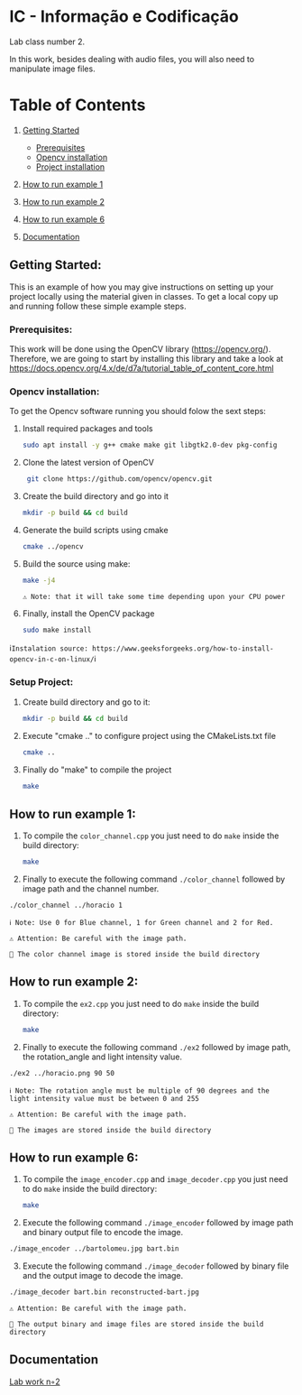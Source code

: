
# IC - Informação e Codificação

Lab class number 2.

In this work, besides dealing with audio files, you will also need to manipulate image files.


# Table of Contents

1. [Getting Started](#getting-started)
   - [Prerequisites](#prerequisites)
   - [Opencv installation](#opencv_installation)
   - [Project installation](#project_installation)

2. [How to run example 1](#example_1)

3. [How to run example 2](#example_2)

3. [How to run example 6](#example_6)

9. [Documentation](#documentation)

## Getting Started: <a name="getting-started"></a>

This is an example of how you may give instructions on setting up your project locally using the material given in classes.
To get a local copy up and running follow these simple example steps.


### Prerequisites:<a name="prerequisites"></a>


This work will be done using the OpenCV library (https://opencv.org/).
Therefore, we are going to start by installing this library and take a look at https://docs.opencv.org/4.x/de/d7a/tutorial_table_of_content_core.html 

### Opencv installation:<a name="opencv_installation"></a>

To get the Opencv software running you should folow the sext steps:

1. Install required packages and tools
   ```sh
   sudo apt install -y g++ cmake make git libgtk2.0-dev pkg-config
   ```
2. Clone the latest version of OpenCV
   ```sh
    git clone https://github.com/opencv/opencv.git
   ```
3. Create the build directory and go into it
   ```sh
   mkdir -p build && cd build
   ```
4. Generate the build scripts using cmake
   ```sh
   cmake ../opencv
   ```
5. Build the source using make:
   ```sh
   make -j4
   ```
   `⚠️ Note: that it will take some time depending upon your CPU power`

6. Finally, install the OpenCV package
   ```sh
   sudo make install
   ```

ℹ️`Instalation source: https://www.geeksforgeeks.org/how-to-install-opencv-in-c-on-linux/`ℹ️


### Setup Project:<a name="project_installation"></a>


1. Create build directory and go to it: 
   ```sh
   mkdir -p build && cd build
   ```
2. Execute "cmake .." to configure project using the CMakeLists.txt file
   ```sh
   cmake ..
   ```
3. Finally do "make" to compile the project
   ```sh
   make
   ```


## How to run example 1: <a name="example_1"></a>


1. To compile the `color_channel.cpp` you just need to do `make` inside the build directory:
   ```sh
   make
   ```
2.  Finally to execute the following command `./color_channel` followed by image path and the channel number.
   ```sh
   ./color_channel ../horacio 1
   ```


`ℹ️ Note: Use 0 for Blue channel, 1 for Green channel and 2 for Red.`

`⚠️ Attention: Be careful with the image path.`

`📁 The color channel image is stored inside the build directory`



## How to run example 2: <a name="example_2"></a>


1. To compile the `ex2.cpp` you just need to do `make` inside the build directory:
   ```sh
   make
   ```
2.  Finally to execute the following command `./ex2` followed by image path, the rotation_angle and light intensity value.
   ```sh
   ./ex2 ../horacio.png 90 50
   ```


`ℹ️ Note: The rotation angle must be multiple of 90 degrees and the light intensity value must be between 0 and 255`

`⚠️ Attention: Be careful with the image path.`


`📁 The images are stored inside the build directory`



## How to run example 6: <a name="example_6"></a>

1. To compile the `image_encoder.cpp` and `image_decoder.cpp` you just need to do `make` inside the build directory:
   ```sh
   make
   ```
2.  Execute the following command `./image_encoder` followed by image path and binary output file to encode the image.
   ```sh
   ./image_encoder ../bartolomeu.jpg bart.bin
   ```
3.  Execute the following command `./image_decoder` followed by binary file and the output image to decode the image.
   ```sh
   ./image_decoder bart.bin reconstructed-bart.jpg
   ```
   
   
`⚠️ Attention: Be careful with the image path.`


`📁 The output binary and image files are stored inside the build directory`




## Documentation <a name="documentation"></a>

[Lab work n◦2](https://elearning.ua.pt/pluginfile.php/4438659/mod_resource/content/2/trab2.pdf)

